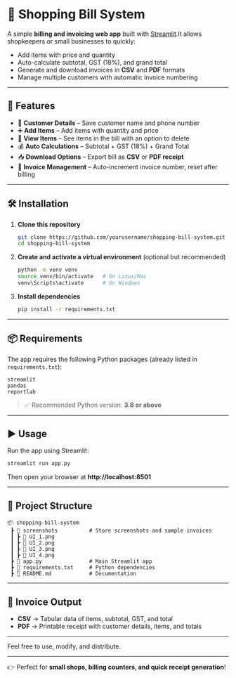 # 🧾 Shopping Bill System

A simple **billing and invoicing web app** built with [Streamlit](https://streamlit.io/).It allows shopkeepers or small businesses to quickly:

- Add items with price and quantity
- Auto-calculate subtotal, GST (18%), and grand total
- Generate and download invoices in **CSV** and **PDF** formats
- Manage multiple customers with automatic invoice numbering

---

## 🚀 Features

- 👤 **Customer Details** – Save customer name and phone number
- ➕ **Add Items** – Add items with quantity and price
- 🛒 **View Items** – See items in the bill with an option to delete
- 💰 **Auto Calculations** – Subtotal + GST (18%) + Grand Total
- 📥 **Download Options** – Export bill as **CSV** or **PDF receipt**
- 🔁 **Invoice Management** – Auto-increment invoice number, reset after billing

---

## 🛠️ Installation

1. **Clone this repository**

   ```bash
   git clone https://github.com/yourusername/shopping-bill-system.git
   cd shopping-bill-system
   ```
2. **Create and activate a virtual environment** (optional but recommended)

   ```bash
   python -m venv venv
   source venv/bin/activate   # On Linux/Mac
   venv\Scripts\activate      # On Windows
   ```
3. **Install dependencies**

   ```bash
   pip install -r requirements.txt
   ```

---

## 📦 Requirements

The app requires the following Python packages (already listed in `requirements.txt`):

```
streamlit
pandas
reportlab
```

> ✅ Recommended Python version: **3.8 or above**

---

## ▶️ Usage

Run the app using Streamlit:

```bash
streamlit run app.py
```

Then open your browser at **http://localhost:8501**

---

## 📂 Project Structure

```
📦 shopping-bill-system
 ┣ 📂 screenshots          # Store screenshots and sample invoices
 ┃ ┣ 📜 UI_1.png
 ┃ ┣ 📜 UI_2.png
 ┃ ┣ 📜 UI_3.png
 ┃ ┣ 📜 UI_4.png
 ┣ 📜 app.py               # Main Streamlit app
 ┣ 📜 requirements.txt     # Python dependencies
 ┣ 📜 README.md            # Documentation
```

---

## 🧾 Invoice Output

- **CSV** → Tabular data of items, subtotal, GST, and total
- **PDF** → Printable receipt with customer details, items, and totals

---


Feel free to use, modify, and distribute.

---

👉 Perfect for **small shops, billing counters, and quick receipt generation**!
